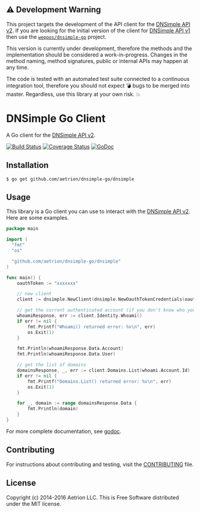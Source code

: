 ## :warning: Development Warning

This project targets the development of the API client for the [DNSimple API v2](https://developer.dnsimple.com/v2/). If you are looking for the initial version of the client for [DNSimple API v1](https://developer.dnsimple.com/v1/) then use the [`weppos/dnsimple-go`](https://github.com/weppos/dnsimple-go) project.

This version is currently under development, therefore the methods and the implementation should be considered a work-in-progress. Changes in the method naming, method signatures, public or internal APIs may happen at any time.

The code is tested with an automated test suite connected to a continuous integration tool, therefore you should not expect :bomb: bugs to be merged into master. Regardless, use this library at your own risk. :boom:


# DNSimple Go Client

A Go client for the [DNSimple API v2](https://developer.dnsimple.com/v2/).

[![Build Status](https://travis-ci.org/aetrion/dnsimple-go.svg)](https://travis-ci.org/aetrion/dnsimple-go)
[![Coverage Status](https://img.shields.io/coveralls/aetrion/dnsimple-go.svg)](https://coveralls.io/r/aetrion/dnsimple-go?branch=master)
[![GoDoc](https://godoc.org/github.com/aetrion/dnsimple-go/dnsimple?status.svg)](https://godoc.org/github.com/aetrion/dnsimple-go/dnsimple)


## Installation

```
$ go get github.com/aetrion/dnsimple-go/dnsimple
```


## Usage

This library is a Go client you can use to interact with the [DNSimple API v2](https://developer.dnsimple.com/v2/). Here are some examples.

```go
package main

import (
  "fmt"
  "os"

  "github.com/aetrion/dnsimple-go/dnsimple"
)

func main() {
    oauthToken := "xxxxxxx"

    // new client
    client := dnsimple.NewClient(dnsimple.NewOauthTokenCredentials(oauthToken))

    // get the current authenticated account (if you don't know who you are)
    whoamiResponse, err := client.Identity.Whoami()
    if err != nil {
        fmt.Printf("Whoami() returned error: %v\n", err)
        os.Exit(1)
    }

    fmt.Println(whoamiResponse.Data.Account)
    fmt.Println(whoamiResponse.Data.User)

    // get the list of domains
    domainsResponse, _, err := client.Domains.List(whoami.Account.Id)
    if err != nil {
        fmt.Printf("Domains.List() returned error: %v\n", err)
        os.Exit(1)
    }

    for _, domain := range domainsResponse.Data {
        fmt.Println(domain)
    }
}
```

For more complete documentation, see [godoc](https://godoc.org/github.com/aetrion/dnsimple-go/dnsimple).


## Contributing

For instructions about contributing and testing, visit the [CONTRIBUTING](CONTRIBUTING.md) file.


## License

Copyright (c) 2014-2016 Aetrion LLC. This is Free Software distributed under the MIT license.
